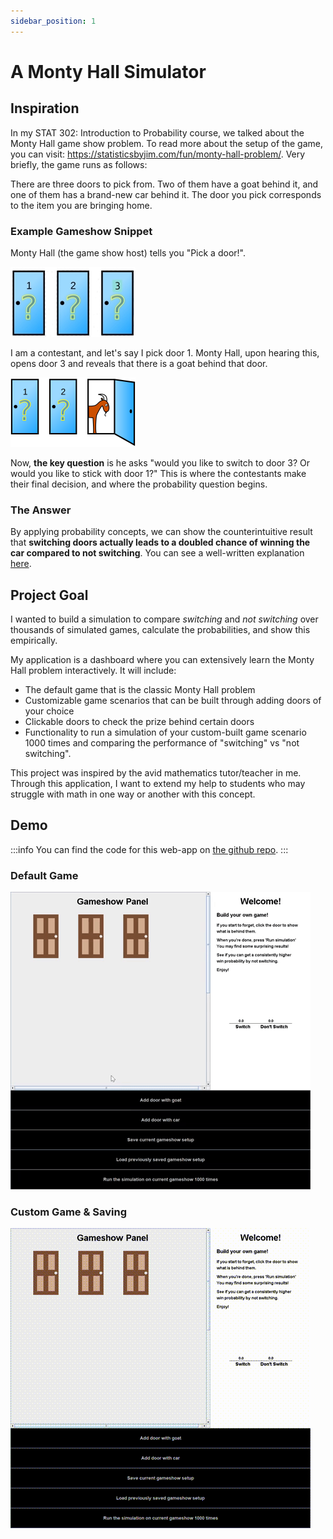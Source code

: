 ```yaml
---
sidebar_position: 1
---
```


# A Monty Hall Simulator

## Inspiration

In my STAT 302: Introduction to Probability course, we talked about the Monty Hall game show problem. To read more about the setup of the game, you can visit: <https://statisticsbyjim.com/fun/monty-hall-problem/>. Very briefly, the game runs as follows:

There are three doors to pick from. Two of them have a goat behind it, and one of them has a brand-new car behind it. The door you pick corresponds to the item you are bringing home.

### Example Gameshow Snippet

Monty Hall (the game show host) tells you "Pick a door!".

![Monty Hall Gameshow Setup](../img/monty-hall/monty-hall-setup.jpg "Monty Hall Gameshow Setup")

I am a contestant, and let's say I pick door 1. Monty Hall, upon hearing this, opens door 3 and reveals that there is a goat behind that door.

![Monty Hall Gameshow Picked 3](../img/monty-hall/montyhallproblem.png "Monty Hall Gameshow Picked 3")

Now, **the key question** is he asks "would you like to switch to door 3? Or would you like to stick with door 1?" This is where the contestants make their final decision, and where the probability question begins.

### The Answer

By applying probability concepts, we can show the counterintuitive result that **switching doors actually leads to a doubled chance of winning the car compared to not switching**. You can see a well-written explanation [here](https://www.statisticshowto.com/probability-and-statistics/monty-hall-problem/).

## Project Goal

 I wanted to build a simulation to compare *switching* and *not switching* over thousands of simulated games, calculate the probabilities, and show this empirically.

My application is a dashboard where you can extensively learn the Monty Hall problem interactively. It will include:

- The default game that is the classic Monty Hall problem
- Customizable game scenarios that can be built through adding doors of your choice
- Clickable doors to check the prize behind certain doors
- Functionality to run a simulation of your custom-built game scenario 1000 times and comparing the performance of "switching"
  vs "not switching".
  
This project was inspired by the avid mathematics tutor/teacher in me. Through this application, I want to extend my help to students who may struggle with math in one way or another with this concept.

## Demo

:::info
You can find the code for this web-app on [the github repo](https://github.com/tommysteryy/Monty-Hall-Simulator/).
:::

### Default Game

![Default Monty Hall Game Demo](../img/monty-hall/demo1.gif "Default Monty Hall Game Demo")

### Custom Game & Saving

![Custom Monty Hall Game Demo](../img/monty-hall/demo2-small.gif "Custom Monty Hall Game Demo")
